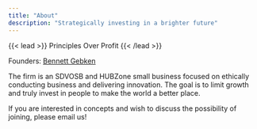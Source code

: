 ```yaml
---
title: "About"
description: "Strategically investing in a brighter future"
---
```


{{< lead >}}
Principles Over Profit
{{< /lead >}}

Founders: [Bennett Gebken](/about/bennett)  

The firm is an SDVOSB and HUBZone small business focused on ethically conducting business and delivering innovation. 
The goal is to limit growth and truly invest in people to make the world a better place.

If you are interested in concepts and wish to discuss the possibility of joining, please email us!




